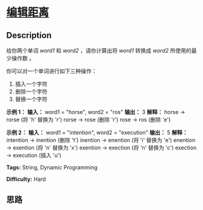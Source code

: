 # [编辑距离][title]

## Description

给你两个单词  _word1_ 和  _word2_ ，请你计算出将  _word1_  转换成  _word2_ 所使用的最少操作数 。

你可以对一个单词进行如下三种操作：

  1. 插入一个字符
  2. 删除一个字符
  3. 替换一个字符



**示例  1：**
            **输入：** word1 = "horse", word2 = "ros"    **输出：** 3    **解释：**    horse -> rorse (将 'h' 替换为 'r')    rorse -> rose (删除 'r')    rose -> ros (删除 'e')    

**示例  2：**
            **输入：** word1 = "intention", word2 = "execution"    **输出：** 5    **解释：**    intention -> inention (删除 't')    inention -> enention (将 'i' 替换为 'e')    enention -> exention (将 'n' 替换为 'x')    exention -> exection (将 'n' 替换为 'c')    exection -> execution (插入 'u')    


**Tags:** String, Dynamic Programming

**Difficulty:** Hard

## 思路

[title]: https://leetcode-cn.com/problems/edit-distance
